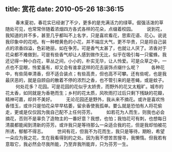 title: 赏花
date: 2010-05-26 18:36:15
---

 　　春末夏初，春花实已经谢了不少，更多的是充满活力的绿草。倔强活泼的草随处可见，也常常伴随着浓烟四方各式各样的花朵，点缀着校园。
 　　说到花，我知道的并不多，甚至几乎都叫不上名字，只是喜欢看花，思索花语、花心。说说我印象中的花吧。有一种橙黄色的小花，并不端庄大气，更不华贵，只是将自己装点的浓香四溢，色彩艳丽，如在争芳。可是香气太甚了，也就让人厌了。浓香对于花朵都不难做到，可是有些香气却让人感到做作无比，似乎在吸引每一只蜜蜂。我还记得一种小白花，草丛之间，小小的，朴实无华，让人怜爱。可是众草之中，一点也不显眼，怜爱虽有，却又会有谁拿这样的花去装饰点缀什么呢？
 　　各种花中，有些简单清香，但不适合装点；有些高贵，但也高不可攀。还有些呢，也是我最厌恶的，就是自顾自的散着不停的浓烈之香，也不管引来的是苍蝇，或是蚊子。
 　　何处花多？花园。可是花园的花似乎太娇贵，而野外的花又太粗旷。城市的花太香，如同就是为香艳而生；乡村的花太质，风吹雨打过后只剩下残缺的花瓣，精神可嘉，却并不美好。
 　　无论花园还是野外，我从来不摘花。或许是喜欢怜香惜玉，或许只是怕花朵早早枯萎，留余香使我孤单。要么就是恐怕有人将花偷走，更或是仅仅因为我自己配不上任何芬芳。
 　　如若花为人而生，则我也必会摘花，否则不是辜负了造物主的一番好意？我想，也怕；我怕花可有刺，也想每日清晨都能闻到清新的芬芳。或许我只是等待那么一朵适合我的花，但是我却怕被花所诱，郁郁不得志。
 　　世间有花，但我不为花而生，我只是等待，期盼，希望一朵应为我之花，生在我看得到的之处。因为我不想苦苦搜寻，我懒惰。但我若有意取它，我必然会尽我所能，乃至弃我所能弃，只为芬芳一生。